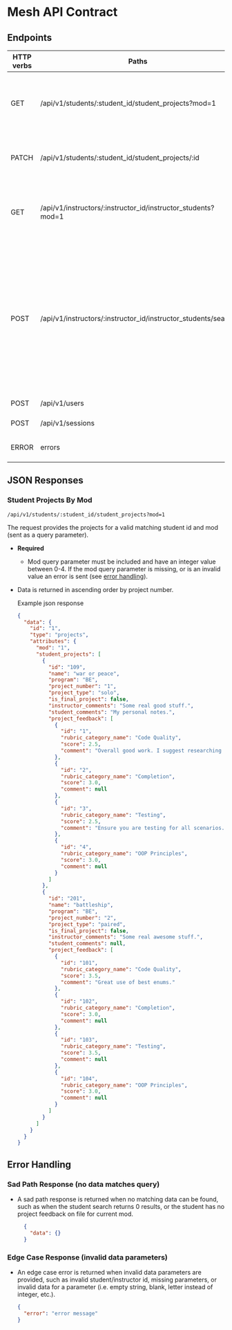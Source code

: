 # Mesh API Contract

## Endpoints

| HTTP verbs | Paths  | Used for | Output |
| ---------- | ------ | -------- | ------:|
| GET | /api/v1/students/:student_id/student_projects?mod=1 | Get all of the project feedback for single student and a single mod | [json](#student-projects-by-mod) |
| PATCH | /api/v1/students/:student_id/student_projects/:id | Update student's project with personal comments | [json](#students-update-project) |
| GET | /api/v1/instructors/:instructor_id/instructor_students?mod=1 | Get all of the student names and ids for instructor's current mod | [json](#instructor-module-students) |
| POST | /api/v1/instructors/:instructor_id/instructor_students/search | Search for a single student's project information, response is same as students-project-by-mod (we need first and last name to search by in post body request)| [json](#instructor-students-search) |
| POST | /api/v1/users | Registration new user  | [json](#user-registration) |
| POST | /api/v1/sessions | Login a user | [json](#sessions-create) |
| ERROR | errors | Error handling for requests | [json](#error-handling) |

## JSON Responses

### Student Projects By Mod
`/api/v1/students/:student_id/student_projects?mod=1`

The request provides the projects for a valid matching student id and mod (sent as a query parameter).
* __Required__
  * Mod query parameter must be included and have an integer value between 0-4. If the mod query parameter is missing, or is an invalid value an error is sent (see [error handling](#error-handling)).
* Data is returned in ascending order by project number.

  Example json response

  ```json
  {
    "data": {
      "id": "1",
      "type": "projects",
      "attributes": {
        "mod": "1",
        "student_projects": [
          {
            "id": "109",
            "name": "war or peace",
            "program": "BE",
            "project_number": "1",
            "project_type": "solo",
            "is_final_project": false,
            "instructor_comments": "Some real good stuff.",
            "student_comments": "My personal notes.",
            "project_feedback": [
              {
                "id": "1",
                "rubric_category_name": "Code Quality",
                "score": 2.5,
                "comment": "Overall good work. I suggest researching enums more."
              },
              {
                "id": "2",
                "rubric_category_name": "Completion",
                "score": 3.0,
                "comment": null
              },
              {
                "id": "3",
                "rubric_category_name": "Testing",
                "score": 2.5,
                "comment": "Ensure you are testing for all scenarios."
              },
              {
                "id": "4",
                "rubric_category_name": "OOP Principles",
                "score": 3.0,
                "comment": null
              }
            ]
          },
          {
            "id": "201",
            "name": "battleship",
            "program": "BE",
            "project_number": "2",
            "project_type": "paired",
            "is_final_project": false,
            "instructor_comments": "Some real awesome stuff.",
            "student_comments": null,
            "project_feedback": [
              {
                "id": "101",
                "rubric_category_name": "Code Quality",
                "score": 3.5,
                "comment": "Great use of best enums."
              },
              {
                "id": "102",
                "rubric_category_name": "Completion",
                "score": 3.0,
                "comment": null
              },
              {
                "id": "103",
                "rubric_category_name": "Testing",
                "score": 3.5,
                "comment": null
              },
              {
                "id": "104",
                "rubric_category_name": "OOP Principles",
                "score": 3.0,
                "comment": null
              }
            ]
          }
        ]
      }
    }
  }
  ```
## Error Handling

### Sad Path Response (no data matches query)
* A sad path response is returned when no matching data can be found, such as when the student search returns 0 results, or the student has no project feedback on file for current mod.

  ```json
    {
      "data": {}
    }
  ```

### Edge Case Response (invalid data parameters)
* An edge case error is returned when invalid data parameters are provided, such as invalid student/instructor id, missing parameters, or invalid data for a parameter (i.e. empty string, blank, letter instead of integer, etc.).

  ```json
  {
    "error": "error message"
  }
  ```
